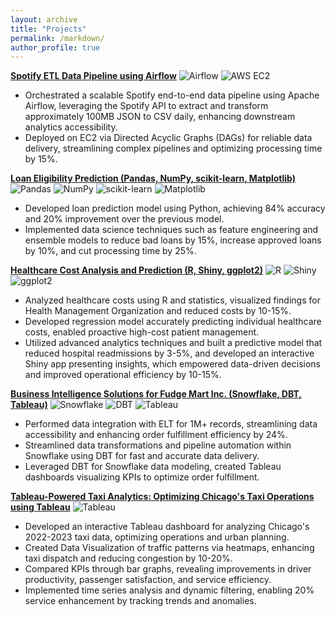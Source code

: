 ```yaml
---
layout: archive
title: "Projects"
permalink: /markdown/
author_profile: true 
--- 
```

**[Spotify ETL Data Pipeline using Airflow](https://github.com/jainish77/Spotify-ETL)**
![Airflow](https://img.shields.io/badge/Airflow-017CEE?style=flat&logo=Apache%20Airflow&logoColor=white) ![AWS EC2](https://img.shields.io/badge/AWS%20EC2-FF9900?style=flat&logo=Amazon%20AWS&logoColor=white)
- Orchestrated a scalable Spotify end-to-end data pipeline using Apache Airflow, leveraging the Spotify API to extract and transform approximately 100MB JSON to CSV daily, enhancing downstream analytics accessibility.
- Deployed on EC2 via Directed Acyclic Graphs (DAGs) for reliable data delivery, streamlining complex pipelines and optimizing processing time by 15%.

**[Loan Eligibility Prediction (Pandas, NumPy, scikit-learn, Matplotlib)](https://github.com/jainish77/Optimizing-Loan-Approval-Machine-Learning-for-Efficient-Financial-Decision-making)**
![Pandas](https://img.shields.io/badge/Pandas-150458?style=flat&logo=pandas&logoColor=white) ![NumPy](https://img.shields.io/badge/NumPy-013243?style=flat&logo=numpy&logoColor=white) ![scikit-learn](https://img.shields.io/badge/scikit--learn-F7931E?style=flat&logo=scikit-learn&logoColor=white) ![Matplotlib](https://img.shields.io/badge/Matplotlib-11557C?style=flat&logo=Matplotlib&logoColor=white)
- Developed loan prediction model using Python, achieving 84% accuracy and 20% improvement over the previous model.
- Implemented data science techniques such as feature engineering and ensemble models to reduce bad loans by 15%, increase approved loans by 10%, and cut processing time by 25%.
  
**[Healthcare Cost Analysis and Prediction (R, Shiny, ggplot2)](https://github.com/jainish77/Healthcare-cost-Analysis-and-Recommendation)**
![R](https://img.shields.io/badge/R-276DC3?style=flat&logo=r&logoColor=white) ![Shiny](https://img.shields.io/badge/Shiny-276DC3?style=flat&logo=R&logoColor=white) ![ggplot2](https://img.shields.io/badge/ggplot2-276DC3?style=flat&logo=R&logoColor=white)
- Analyzed healthcare costs using R and statistics, visualized findings for Health Management Organization and reduced costs by 10-15%.
- Developed regression model accurately predicting individual healthcare costs, enabled proactive high-cost patient management.
- Utilized advanced analytics techniques and built a predictive model that reduced hospital readmissions by 3-5%, and developed an interactive Shiny app presenting insights, which empowered data-driven decisions and improved operational efficiency by 10-15%.

**[Business Intelligence Solutions for Fudge Mart Inc. (Snowflake, DBT, Tableau)](https://github.com/jainish77)**
![Snowflake](https://img.shields.io/badge/Snowflake-29B5E8?style=flat&logo=Snowflake&logoColor=white) ![DBT](https://img.shields.io/badge/DBT-FF694B?style=flat&logo=DBT&logoColor=white) ![Tableau](https://img.shields.io/badge/Tableau-E97627?style=flat&logo=Tableau&logoColor=white)
- Performed data integration with ELT for 1M+ records, streamlining data accessibility and enhancing order fulfillment efficiency by 24%. 
- Streamlined data transformations and pipeline automation within Snowflake using DBT for fast and accurate data delivery.
- Leveraged DBT for Snowflake data modeling, created Tableau dashboards visualizing KPIs to optimize order fulfillment.

**[Tableau-Powered Taxi Analytics: Optimizing Chicago's Taxi Operations using Tableau](https://public.tableau.com/app/profile/jainish.savaliya/viz/ChicagoTaxiDataAnalysis_17131902969530/TaxiAnalysis)**
![Tableau](https://img.shields.io/badge/Tableau-E97627?style=flat&logo=Tableau&logoColor=white)
- Developed an interactive Tableau dashboard for analyzing Chicago's 2022-2023 taxi data, optimizing operations and urban planning.
- Created Data Visualization of traffic patterns via heatmaps, enhancing taxi dispatch and reducing congestion by 10-20%.
- Compared KPIs through bar graphs, revealing improvements in driver productivity, passenger satisfaction, and service efficiency.
- Implemented time series analysis and dynamic filtering, enabling 20% service enhancement by tracking trends and anomalies.








